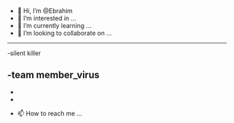 - 👋 Hi, I’m @Ebrahim
- 👀 I’m interested in ...
- 🌱 I’m currently learning ...
- 💞️ I’m looking to collaborate on ...
___________________________________________

-silent killer 

-team member_virus 
-

-

-
- 📫 How to reach me ...

<!---
MTX-R/MTX-R is a ✨ special ✨ repository because its `README.md` (this file) appears on your GitHub profile.
You can click the Preview link to take a look at your changes.
--->
